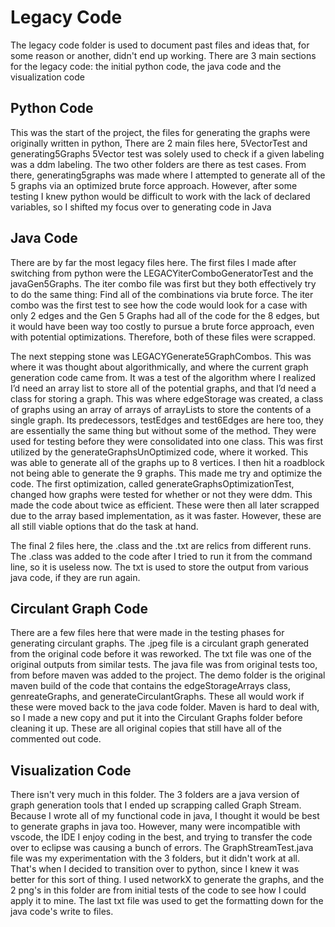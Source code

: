 # Legacy Code

The legacy code folder is used to document past files and ideas that, for some reason or another, didn't end up working. There are 3 main sections for the legacy code:
the initial python code, the java code and the visualization code

## Python Code
This was the start of the project, the files for generating the graphs were originally written in python, There are 2 main files here, 5VectorTest and generating5Graphs
5Vector test was solely used to check if a given labeling was a ddm labeling. The two other folders are there as test cases. From there, generating5graphs was made 
where I attempted to generate all of the 5 graphs via an optimized brute force approach. However, after some testing I knew python would be difficult to work with the 
lack of declared variables, so I shifted my focus over to generating code in Java

## Java Code
There are by far the most legacy files here. The first files I made after switching from python were the LEGACYiterComboGeneratorTest and the javaGen5Graphs. The iter combo file was first but they both effectively try to do the same thing: Find all of the combinations via brute force. The iter combo was the first test to see how the code would look for a case with only 2 edges and the Gen 5 Graphs had all of the code for the 8 edges, but it would have been way too costly to pursue a brute force approach, even with potential optimizations. Therefore, both of these files were scrapped.

The next stepping stone was LEGACYGenerate5GraphCombos. This was where it was thought about algorithmically, and where the current graph generation code came from. It was a test of the algorithm where I realized I’d need an array list to store all of the potential graphs, and that I’d need a class for storing a graph. This was where edgeStorage was created, a class of graphs using an array of arrays of arrayLists to store the contents of a single graph. Its predecessors, testEdges and test6Edges are here too, they are essentially the same thing but without some of the method. They were used for testing before they were consolidated into one class. This was first utilized by the generateGraphsUnOptimized code, where it worked. This was able to generate all of the graphs up to 8 vertices. I then hit a roadblock not being able to generate the 9 graphs. This made me try and optimize the code. The first optimization, called generateGraphsOptimizationTest, changed how graphs were tested for whether or not they were ddm. This made the code about twice as efficient. These were then all later scrapped due to the array based implementation, as it was faster. However, these are all still viable options that do the task at hand.

The final 2 files here, the .class and the .txt are relics from different runs. The .class was added to the code after I tried to run it from the command line, so it is useless now. The txt is used to store the output from various java code, if they are run again.

## Circulant Graph Code
There are a few files here that were made in the testing phases for generating circulant graphs. The .jpeg file is a circulant graph generated from the original code before it was reworked. The txt file was one of the original outputs from similar tests. The java file was from original tests too, from before maven was added to the project. The demo folder is the original maven build of the code that contains the edgeStorageArrays class, genreateGraphs, and generateCirculantGraphs. These all would work if these were moved back to the java code folder. Maven is hard to deal with, so I made a new copy and put it into the Circulant Graphs folder before cleaning it up. These are all original copies that still have all of the commented out code.

## Visualization Code
There isn't very much in this folder. The 3 folders are a java version of graph generation tools that I ended up scrapping called Graph Stream. Because I wrote all of my functional code in java, I thought it would be best to generate graphs in java too. However, many were incompatible with vscode, the IDE I enjoy coding in the best, and trying to transfer the code over to eclipse was causing a bunch of errors. The GraphStreamTest.java file was my experimentation with the 3 folders, but it didn't work at all. That's when I decided to transition over to python, since I knew it was better for this sort of thing. I used networkX to generate the graphs, and the 2 png's in this folder are from initial tests of the code to see how I could apply it to mine. The last txt file was used to get the formatting down for the java code's write to files.
